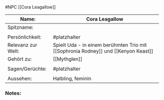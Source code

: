 #NPC [[Cora Leagallow]]

| Name:              | Cora Leagallow                                                                                       |
| ------------------ | ---------------------------------------------------------------------------------------------------- |
| Spitzname:         |                                                                                                      |
|                    |                                                                                                      |
| Persönlichkeit:    | #platzhalter                                                                                         |
| Relevanz zur Welt: | Spielt Uda - in einem berühmten Trio mit [[Sophronia Rodney]] und [[Kenyon Keast]] |
| Gehört zu:         | [[Mythglen]]                                                                                |
|                    |                                                                                                      |
| Sagen/Gerüchte:    | #platzhalter                                                                                         |
|                    |                                                                                                      |
| Aussehen:          | Halbling, feminin                                                                                    |
### Notes:
